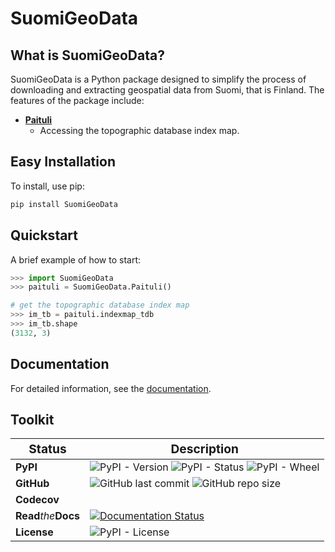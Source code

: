 # SuomiGeoData

## What is SuomiGeoData?
SuomiGeoData is a Python package designed to simplify the process of downloading and extracting geospatial data from Suomi, that is Finland. The features of the package include:

- **[Paituli](https://paituli.csc.fi/download.html)** 
  - Accessing the topographic database index map.


## Easy Installation

To install, use pip:

```bash
pip install SuomiGeoData
```

## Quickstart
A brief example of how to start:

```python
>>> import SuomiGeoData
>>> paituli = SuomiGeoData.Paituli()

# get the topographic database index map
>>> im_tb = paituli.indexmap_tdb
>>> im_tb.shape
(3132, 3)
```

## Documentation

For detailed information, see the [documentation](http://suomigeodata.readthedocs.io/).


## Toolkit

| <big>Status</big> | <big>Description</big> |
| --- | --- |
| **PyPI**| ![PyPI - Version](https://img.shields.io/pypi/v/SuomiGeoData) ![PyPI - Status](https://img.shields.io/pypi/status/SuomiGeoData) ![PyPI - Wheel](https://img.shields.io/pypi/wheel/SuomiGeoData) |
| **GitHub** | ![GitHub last commit](https://img.shields.io/github/last-commit/debpal/SuomiGeoData) ![GitHub repo size](https://img.shields.io/github/repo-size/debpal/SuomiGeoData) |
| **Codecov** |  |
| **Read**_the_**Docs** | [![Documentation Status](https://readthedocs.org/projects/suomigeodata/badge/?version=latest)](https://suomigeodata.readthedocs.io/en/latest/?badge=latest) |
| **License** | ![PyPI - License](https://img.shields.io/pypi/l/SuomiGeoData) |

